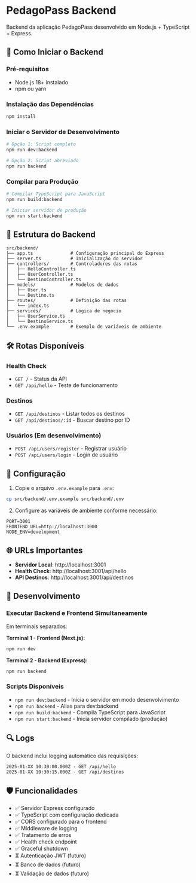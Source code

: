 # PedagoPass Backend

Backend da aplicação PedagoPass desenvolvido em Node.js + TypeScript + Express.

## 🚀 Como Iniciar o Backend

### Pré-requisitos
- Node.js 18+ instalado
- npm ou yarn

### Instalação das Dependências
```bash
npm install
```

### Iniciar o Servidor de Desenvolvimento
```bash
# Opção 1: Script completo
npm run dev:backend

# Opção 2: Script abreviado
npm run backend
```

### Compilar para Produção
```bash
# Compilar TypeScript para JavaScript
npm run build:backend

# Iniciar servidor de produção
npm run start:backend
```

## 📁 Estrutura do Backend

```
src/backend/
├── app.ts              # Configuração principal do Express
├── server.ts           # Inicialização do servidor
├── controllers/        # Controladores das rotas
│   ├── HelloController.ts
│   ├── UserController.ts
│   └── DestinoController.ts
├── models/             # Modelos de dados
│   ├── User.ts
│   └── Destino.ts
├── routes/             # Definição das rotas
│   └── index.ts
├── services/           # Lógica de negócio
│   ├── UserService.ts
│   └── DestinoService.ts
└── .env.example        # Exemplo de variáveis de ambiente
```

## 🛠️ Rotas Disponíveis

### Health Check
- `GET /` - Status da API
- `GET /api/hello` - Teste de funcionamento

### Destinos
- `GET /api/destinos` - Listar todos os destinos
- `GET /api/destinos/:id` - Buscar destino por ID

### Usuários (Em desenvolvimento)
- `POST /api/users/register` - Registrar usuário
- `POST /api/users/login` - Login de usuário

## 🔧 Configuração

1. Copie o arquivo `.env.example` para `.env`:
```bash
cp src/backend/.env.example src/backend/.env
```

2. Configure as variáveis de ambiente conforme necessário:
```env
PORT=3001
FRONTEND_URL=http://localhost:3000
NODE_ENV=development
```

## 🌐 URLs Importantes

- **Servidor Local**: http://localhost:3001
- **Health Check**: http://localhost:3001/api/hello
- **API Destinos**: http://localhost:3001/api/destinos

## 📝 Desenvolvimento

### Executar Backend e Frontend Simultaneamente

Em terminais separados:

**Terminal 1 - Frontend (Next.js):**
```bash
npm run dev
```

**Terminal 2 - Backend (Express):**
```bash
npm run backend
```

### Scripts Disponíveis

- `npm run dev:backend` - Inicia o servidor em modo desenvolvimento
- `npm run backend` - Alias para dev:backend
- `npm run build:backend` - Compila TypeScript para JavaScript
- `npm run start:backend` - Inicia servidor compilado (produção)

## 🔍 Logs

O backend inclui logging automático das requisições:
```
2025-01-XX 10:30:00.000Z - GET /api/hello
2025-01-XX 10:30:15.000Z - GET /api/destinos
```

## 🛡️ Funcionalidades

- ✅ Servidor Express configurado
- ✅ TypeScript com configuração dedicada
- ✅ CORS configurado para o frontend
- ✅ Middleware de logging
- ✅ Tratamento de erros
- ✅ Health check endpoint
- ✅ Graceful shutdown
- ⏳ Autenticação JWT (futuro)
- ⏳ Banco de dados (futuro)
- ⏳ Validação de dados (futuro)
